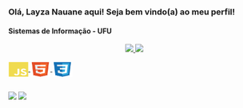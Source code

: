 ### Olá, Layza Nauane aqui! Seja bem vindo(a) ao meu perfil!

#### Sistemas de Informação - UFU
<div align="center">
  <a href="https://beacons.ai/LayzaDev">
  <img width="48%" src="https://github-readme-stats.vercel.app/api?username=LayzaDev&show_icons=true&theme=dracula&include_all_commits=true&count_private=true"/>
  <img width="48%" src="https://github-readme-stats.vercel.app/api/top-langs/?username=LayzaDev&layout=compact&langs_count=7&theme=dracula"/>
</div>
<div style="display: inline_block"><br>
  <img align="center" alt="Layza-Js" height="30" width="40" src="https://raw.githubusercontent.com/devicons/devicon/master/icons/javascript/javascript-plain.svg">
  <img align="center" alt="Layza-HTML" height="30" width="40" src="https://raw.githubusercontent.com/devicons/devicon/master/icons/html5/html5-original.svg">
  <img align="center" alt="Layza-CSS" height="30" width="40" src="https://raw.githubusercontent.com/devicons/devicon/master/icons/css3/css3-original.svg">
</div>

##

<div> 
  <a href = "mailto:layzanauanedev@gmail.com"><img src="https://img.shields.io/badge/-Gmail-%23333?style=for-the-badge&logo=gmail&logoColor=white" target="_blank"></a>
  <a href="https://www.linkedin.com/in/layza-nauane-dev12/" target="_blank"><img src="https://img.shields.io/badge/-LinkedIn-%230077B5?style=for-the-badge&logo=linkedin&logoColor=white" target="_blank"></a>

</div>
